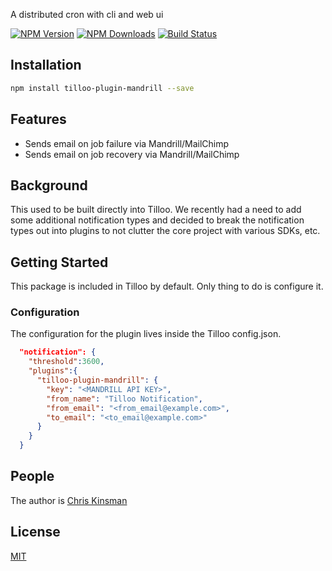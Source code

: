 
  A distributed cron with cli and web ui

  [![NPM Version][npm-image]][npm-url]
  [![NPM Downloads][downloads-image]][downloads-url]
  [![Build Status][shippable-image]][shippable-url]

## Installation

```bash
npm install tilloo-plugin-mandrill --save
```

## Features

  * Sends email on job failure via Mandrill/MailChimp
  * Sends email on job recovery via Mandrill/MailChimp
  
## Background

This used to be built directly into Tilloo.  We recently had a need to add some additional notification types and decided to break the notification types out into plugins to not clutter the core project with various SDKs, etc.  

## Getting Started

This package is included in Tilloo by default.  Only thing to do is configure it.

### Configuration

The configuration for the plugin lives inside the Tilloo config.json.

```json
  "notification": {
    "threshold":3600,
    "plugins":{
      "tilloo-plugin-mandrill": {
        "key": "<MANDRILL API KEY>",
        "from_name": "Tilloo Notification",
        "from_email": "<from_email@example.com>",
        "to_email": "<to_email@example.com>"
      }
    }
  }
```

## People

The author is [Chris Kinsman](https://github.com/chriskinsman)

## License

  [MIT](LICENSE)

[npm-image]: https://img.shields.io/npm/v/tilloo-plugin-mandrill.svg?style=flat
[npm-url]: https://npmjs.org/package/tilloo-plugin-mandrill
[downloads-image]: https://img.shields.io/npm/dm/tilloo-plugin-mandrill.svg?style=flat
[downloads-url]: https://npmjs.org/package/tilloo-plugin-mandrill
[shippable-image]: https://img.shields.io/shippable/56c277ad1895ca4474741676.svg?style=flat
[shippable-url]: https://app.shippable.com/projects/56c277ad1895ca4474741676
